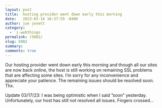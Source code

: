 ```yaml
---
layout: post
title:  hosting provider went down early this morning
date:   2023-03-16 16:37:59 -0400
author: joe jenett
category:
  -  i-webthings
permalink: /5002/
slug: 5002
summary: 
comments: true
---
```

<p>Our hosting provider went down early this morning and though all our sites are now back online, the host is still working on remaining SSL problems that are affecting some sites. I’m sorry for any inconvenience and appreciate your patience. The remaining issues should be resolved soon. Thx.
</p>
<p>Update 03/17/23: I was being optimistic when I said ”soon” yesterday. Unfortunately, our host has still not resolved all issues. Fingers crossed...
</p>

<a href="https://brid.gy/publish/mastodon"></a>